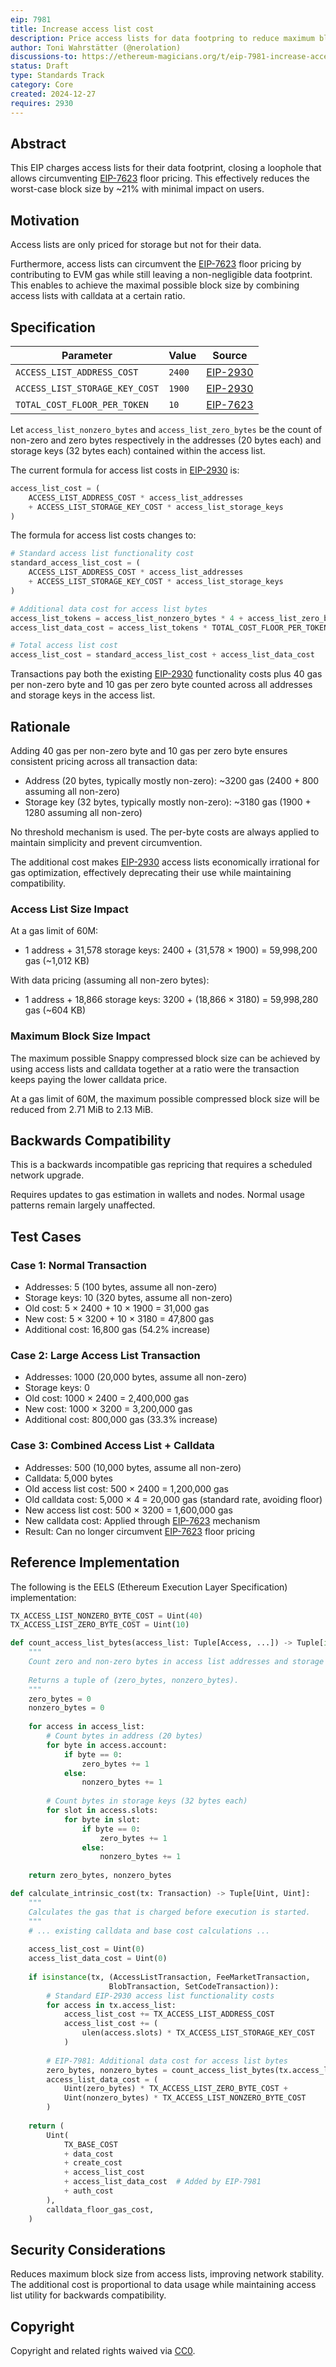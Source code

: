 ```yaml
---
eip: 7981
title: Increase access list cost
description: Price access lists for data footpring to reduce maximum block size
author: Toni Wahrstätter (@nerolation)
discussions-to: https://ethereum-magicians.org/t/eip-7981-increase-access-list-cost/24680
status: Draft
type: Standards Track
category: Core
created: 2024-12-27
requires: 2930
---
```


## Abstract

This EIP charges access lists for their data footprint, closing a loophole that allows circumventing [EIP-7623](./eip-7623.md) floor pricing. This effectively reduces the worst-case block size by ~21% with minimal impact on users.

## Motivation

Access lists are only priced for storage but not for their data.

Furthermore, access lists can circumvent the [EIP-7623](./eip-7623.md) floor pricing by contributing to EVM gas while still leaving a non-negligible data footprint. This enables to achieve the maximal possible block size by combining access lists with calldata at a certain ratio.

## Specification

| Parameter                              | Value | Source |
| -------------------------------------- | ----- | ------ |
| `ACCESS_LIST_ADDRESS_COST`            | `2400` | [EIP-2930](./eip-2930.md) |
| `ACCESS_LIST_STORAGE_KEY_COST`        | `1900` | [EIP-2930](./eip-2930.md) |
| `TOTAL_COST_FLOOR_PER_TOKEN`          | `10`   | [EIP-7623](./eip-7623.md) |

Let `access_list_nonzero_bytes` and `access_list_zero_bytes` be the count of non-zero and zero bytes respectively in the addresses (20 bytes each) and storage keys (32 bytes each) contained within the access list.


The current formula for access list costs in [EIP-2930](./eip-2930.md) is:

```python
access_list_cost = (
    ACCESS_LIST_ADDRESS_COST * access_list_addresses
    + ACCESS_LIST_STORAGE_KEY_COST * access_list_storage_keys
)
```

The formula for access list costs changes to:

```python
# Standard access list functionality cost
standard_access_list_cost = (
    ACCESS_LIST_ADDRESS_COST * access_list_addresses
    + ACCESS_LIST_STORAGE_KEY_COST * access_list_storage_keys
)

# Additional data cost for access list bytes
access_list_tokens = access_list_nonzero_bytes * 4 + access_list_zero_bytes
access_list_data_cost = access_list_tokens * TOTAL_COST_FLOOR_PER_TOKEN

# Total access list cost
access_list_cost = standard_access_list_cost + access_list_data_cost
```

Transactions pay both the existing [EIP-2930](./eip-2930.md) functionality costs plus 40 gas per non-zero byte and 10 gas per zero byte counted across all addresses and storage keys in the access list.

## Rationale

Adding 40 gas per non-zero byte and 10 gas per zero byte ensures consistent pricing across all transaction data:

- Address (20 bytes, typically mostly non-zero): ~3200 gas (2400 + 800 assuming all non-zero)
- Storage key (32 bytes, typically mostly non-zero): ~3180 gas (1900 + 1280 assuming all non-zero)

No threshold mechanism is used. The per-byte costs are always applied to maintain simplicity and prevent circumvention.

The additional cost makes [EIP-2930](./eip-2930.md) access lists economically irrational for gas optimization, effectively deprecating their use while maintaining compatibility.

### Access List Size Impact

At a gas limit of 60M:

- 1 address + 31,578 storage keys: 2400 + (31,578 × 1900) = 59,998,200 gas (~1,012 KB)

With data pricing (assuming all non-zero bytes):

- 1 address + 18,866 storage keys: 3200 + (18,866 × 3180) = 59,998,280 gas (~604 KB)


### Maximum Block Size Impact

The maximum possible Snappy compressed block size can be achieved by using access lists and calldata together at a ratio were the transaction keeps paying the lower calldata price.

At a gas limit of 60M, the maximum possible compressed block size will be reduced from 2.71 MiB to 2.13 MiB.

## Backwards Compatibility

This is a backwards incompatible gas repricing that requires a scheduled network upgrade.

Requires updates to gas estimation in wallets and nodes. Normal usage patterns remain largely unaffected.

## Test Cases

### Case 1: Normal Transaction

- Addresses: 5 (100 bytes, assume all non-zero)
- Storage keys: 10 (320 bytes, assume all non-zero)
- Old cost: 5 × 2400 + 10 × 1900 = 31,000 gas
- New cost: 5 × 3200 + 10 × 3180 = 47,800 gas
- Additional cost: 16,800 gas (54.2% increase)

### Case 2: Large Access List Transaction

- Addresses: 1000 (20,000 bytes, assume all non-zero)
- Storage keys: 0
- Old cost: 1000 × 2400 = 2,400,000 gas
- New cost: 1000 × 3200 = 3,200,000 gas  
- Additional cost: 800,000 gas (33.3% increase)

### Case 3: Combined Access List + Calldata

- Addresses: 500 (10,000 bytes, assume all non-zero)
- Calldata: 5,000 bytes
- Old access list cost: 500 × 2400 = 1,200,000 gas
- Old calldata cost: 5,000 × 4 = 20,000 gas (standard rate, avoiding floor)
- New access list cost: 500 × 3200 = 1,600,000 gas
- New calldata cost: Applied through [EIP-7623](./eip-7623.md) mechanism
- Result: Can no longer circumvent [EIP-7623](./eip-7623.md) floor pricing


## Reference Implementation

The following is the EELS (Ethereum Execution Layer Specification) implementation:

```python
TX_ACCESS_LIST_NONZERO_BYTE_COST = Uint(40)
TX_ACCESS_LIST_ZERO_BYTE_COST = Uint(10)

def count_access_list_bytes(access_list: Tuple[Access, ...]) -> Tuple[int, int]:
    """
    Count zero and non-zero bytes in access list addresses and storage keys.
    
    Returns a tuple of (zero_bytes, nonzero_bytes).
    """
    zero_bytes = 0
    nonzero_bytes = 0
    
    for access in access_list:
        # Count bytes in address (20 bytes)
        for byte in access.account:
            if byte == 0:
                zero_bytes += 1
            else:
                nonzero_bytes += 1
        
        # Count bytes in storage keys (32 bytes each)
        for slot in access.slots:
            for byte in slot:
                if byte == 0:
                    zero_bytes += 1
                else:
                    nonzero_bytes += 1
    
    return zero_bytes, nonzero_bytes

def calculate_intrinsic_cost(tx: Transaction) -> Tuple[Uint, Uint]:
    """
    Calculates the gas that is charged before execution is started.
    """
    # ... existing calldata and base cost calculations ...
    
    access_list_cost = Uint(0)
    access_list_data_cost = Uint(0)
    
    if isinstance(tx, (AccessListTransaction, FeeMarketTransaction, 
                      BlobTransaction, SetCodeTransaction)):
        # Standard EIP-2930 access list functionality costs
        for access in tx.access_list:
            access_list_cost += TX_ACCESS_LIST_ADDRESS_COST
            access_list_cost += (
                ulen(access.slots) * TX_ACCESS_LIST_STORAGE_KEY_COST
            )
        
        # EIP-7981: Additional data cost for access list bytes
        zero_bytes, nonzero_bytes = count_access_list_bytes(tx.access_list)
        access_list_data_cost = (
            Uint(zero_bytes) * TX_ACCESS_LIST_ZERO_BYTE_COST +
            Uint(nonzero_bytes) * TX_ACCESS_LIST_NONZERO_BYTE_COST
        )
    
    return (
        Uint(
            TX_BASE_COST
            + data_cost
            + create_cost
            + access_list_cost
            + access_list_data_cost  # Added by EIP-7981
            + auth_cost
        ),
        calldata_floor_gas_cost,
    )
```

## Security Considerations

Reduces maximum block size from access lists, improving network stability. The additional cost is proportional to data usage while maintaining access list utility for backwards compatibility.

## Copyright

Copyright and related rights waived via [CC0](../LICENSE.md).
